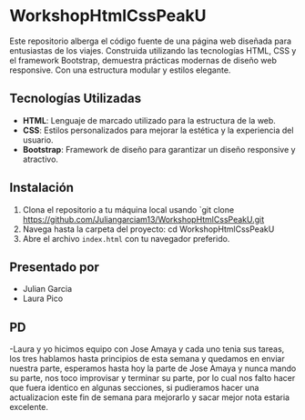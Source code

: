 # WorkshopHtmlCssPeakU
Este repositorio alberga el código fuente de una página web diseñada para entusiastas de los viajes. Construida utilizando las tecnologías HTML, CSS y el framework Bootstrap, demuestra prácticas modernas de diseño web responsive. Con una estructura modular y estilos elegante.

## Tecnologías Utilizadas
- **HTML**: Lenguaje de marcado utilizado para la estructura de la web.
- **CSS**: Estilos personalizados para mejorar la estética y la experiencia del usuario.
- **Bootstrap**: Framework de diseño para garantizar un diseño responsive y atractivo.

## Instalación

1. Clona el repositorio a tu máquina local usando `git clone https://github.com/Juliangarciam13/WorkshopHtmlCssPeakU.git
2. Navega hasta la carpeta del proyecto: cd WorkshopHtmlCssPeakU
3. Abre el archivo `index.html` con tu navegador preferido.

## Presentado por
- Julian Garcia
- Laura Pico

## PD
-Laura y yo hicimos equipo con Jose Amaya y cada uno tenia sus tareas, los tres hablamos hasta principios de esta semana y quedamos en enviar nuestra parte, esperamos hasta hoy la parte de Jose Amaya y nunca mando su parte, nos toco improvisar y terminar su parte, por lo cual nos falto hacer que fuera identico en algunas secciones, si pudieramos hacer una actualizacion este fin de semana para mejorarlo y sacar mejor nota estaria excelente.
